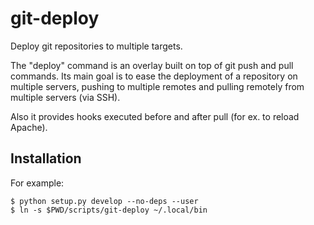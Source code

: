 git-deploy
==========

Deploy git repositories to multiple targets.

The "deploy" command is an overlay built on top of git push and pull commands.
Its main goal is to ease the deployment of a repository on multiple servers, pushing to multiple remotes and pulling
remotely from multiple servers (via SSH).

Also it provides hooks executed before and after pull (for ex. to reload Apache).


Installation
------------

For example:

    $ python setup.py develop --no-deps --user
    $ ln -s $PWD/scripts/git-deploy ~/.local/bin
